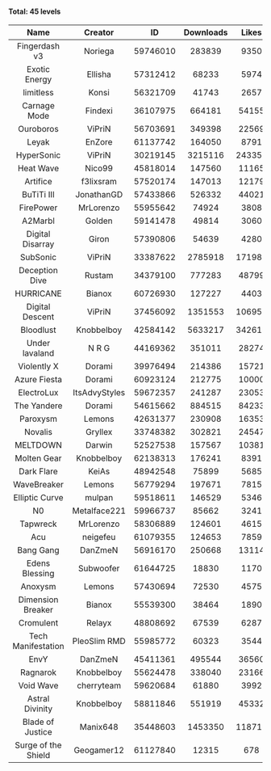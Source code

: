 #### Total: 45 levels

| Name | Creator | ID | Downloads | Likes |
|:---:|:---:|:---:|:---:|:---:|
| Fingerdash v3 | Noriega | 59746010 | 283839 | 9350
| Exotic Energy | Ellisha | 57312412 | 68233 | 5974
| limitless | Konsi | 56321709 | 41743 | 2657
| Carnage Mode | Findexi | 36107975 | 664181 | 54155
| Ouroboros | ViPriN | 56703691 | 349398 | 22569
| Leyak | EnZore | 61137742 | 164050 | 8791
| HyperSonic | ViPriN | 30219145 | 3215116 | 243354
| Heat Wave | Nico99 | 45818014 | 147560 | 11165
| Artifice | f3lixsram | 57520174 | 147013 | 12179
| BuTiTi III | JonathanGD | 57433866 | 526332 | 44021
| FirePower | MrLorenzo | 55955642 | 74924 | 3808
| A2Marbl | Golden | 59141478 | 49814 | 3060
| Digital Disarray | Giron | 57390806 | 54639 | 4280
| SubSonic | ViPriN | 33387622 | 2785918 | 171982
| Deception Dive | Rustam | 34379100 | 777283 | 48799
| HURRICANE | Bianox | 60726930 | 127227 | 4403
| Digital Descent | ViPriN | 37456092 | 1351553 | 106958
| Bloodlust | Knobbelboy | 42584142 | 5633217 | 342618
| Under lavaland | N R G | 44169362 | 351011 | 28274
| Violently X | Dorami | 39976494 | 214386 | 15721
| Azure Fiesta | Dorami | 60923124 | 212775 | 10000
| ElectroLux | ItsAdvyStyles | 59672357 | 241287 | 23053
| The Yandere | Dorami | 54615662 | 884515 | 84233
| Paroxysm | Lemons | 42631377 | 230908 | 16353
| Novalis | Gryllex | 33748382 | 302821 | 24547
| MELTDOWN | Darwin | 52527538 | 157567 | 10381
| Molten Gear | Knobbelboy | 62138313 | 176241 | 8391
| Dark Flare | KeiAs | 48942548 | 75899 | 5685
| WaveBreaker | Lemons | 56779294 | 197671 | 7815
| Elliptic Curve | mulpan | 59518611 | 146529 | 5346
| N0 | Metalface221 | 59966737 | 85662 | 3241
| Tapwreck | MrLorenzo | 58306889 | 124601 | 4615
| Acu | neigefeu | 61079355 | 124653 | 7859
| Bang Gang | DanZmeN | 56916170 | 250668 | 13114
| Edens Blessing | Subwoofer | 61644725 | 18830 | 1170
| Anoxysm | Lemons | 57430694 | 72530 | 4575
| Dimension Breaker | Bianox | 55539300 | 38464 | 1890
| Cromulent | Relayx | 48808692 | 67539 | 6287
| Tech Manifestation | PleoSlim RMD | 55985772 | 60323 | 3544
| EnvY | DanZmeN | 45411361 | 495544 | 36560
| Ragnarok | Knobbelboy | 55624478 | 338040 | 23166
| Void Wave | cherryteam | 59620684 | 61880 | 3992
| Astral Divinity | Knobbelboy | 58811846 | 551919 | 45332
| Blade of Justice | Manix648 | 35448603 | 1453350 | 118715
| Surge of the Shield | Geogamer12 | 61127840 | 12315 | 678
